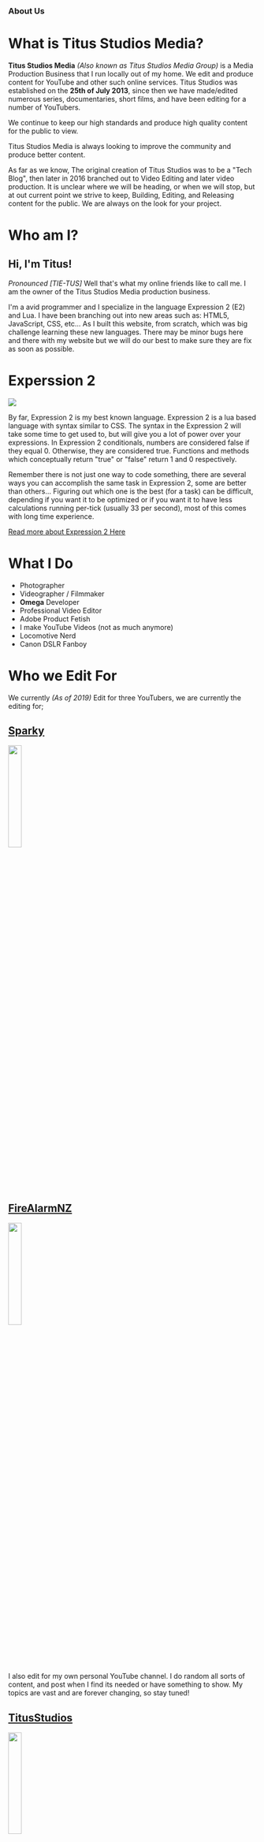 ### About Us

# What is **Titus Studios Media?**
**Titus Studios Media** *(Also known as Titus Studios Media Group)* is a Media Production Business that I run locally out of my home. We edit and produce content for YouTube and other such online services. Titus Studios was established on the **25th of July 2013**, since then we have made/edited numerous series, documentaries, short films, and have been editing for a number of YouTubers.

We continue to keep our high standards and produce high quality content for the public to view.

Titus Studios Media is always looking to improve the community and produce better content.

As far as we know, The original creation of Titus Studios was to be a "Tech Blog", then later in 2016 branched out to Video Editing and later video production. It is unclear where we will be heading, or when we will stop, but at out current point we strive to keep, Building, Editing, and Releasing content for the public. We are always on the look for your project.


# Who am I?
## Hi, I'm Titus!
*Pronounced [TIE-TUS]*
Well that's what my online friends like to call me. I am the owner of the Titus Studios Media production business. 

I'm a avid programmer and I specialize in the language Expression 2 (E2) and Lua. I have been branching out into new areas such as: HTML5, JavaScript, CSS, etc... As I built this website, from scratch, which was big challenge learning these new languages. There may be minor bugs here and there with my website but we will do our best to make sure they are fix as soon as possible.

# Experssion 2

![](https://i.imgur.com/QBvSSyv.png)

By far, Expression 2 is my best known language. Expression 2 is a lua based language with syntax similar to CSS. The syntax in the Expression 2 will take some time to get used to, but will give you a lot of power over your expressions. In Expression 2 conditionals, numbers are considered false if they equal 0. Otherwise, they are considered true. Functions and methods which conceptually return "true" or "false" return 1 and 0 respectively. 

Remember there is not just one way to code something, there are several ways you can accomplish the same task in Expression 2, some are better than others... Figuring out which one is the best (for a task) can be difficult, depending if you want it to be optimized or if you want it to have less calculations running per-tick (usually 33 per second), most of this comes with long time experience.

[Read more about Expression 2 Here](https://github.com/wiremod/wire/wiki/Expression-2)


# What I Do
* Photographer
* Videographer / Filmmaker  
* **Omega** Developer
* Professional Video Editor
* Adobe Product Fetish
* I make YouTube Videos (not as much anymore)
* Locomotive Nerd
* Canon DSLR Fanboy

# Who we Edit For
We currently *(As of 2019)* Edit for three YouTubers, we are currently the editing for;

## [Sparky](https://www.youtube.com/channel/UCuoeboTy1Sdr-IBDPPygsJQ)
<img src="https://i.imgur.com/KLSzAuE.jpg" width="23%">

## [FireAlarmNZ](https://www.youtube.com/channel/UC9IZqHPuyd89IlbGmYWj1aw)
<img src="https://i.imgur.com/DOln47z.jpg" width="23%">

I also edit for my own personal YouTube channel. I do random all sorts of content, and post when I find its needed or have something to show. My topics are vast and are forever changing, so stay tuned!

## [TitusStudios](https://www.youtube.com/channel/UC3HWf_aR5xBSLf5c0PhofnA)
<img src="https://i.imgur.com/Kj01iOH.png" width="23%">
